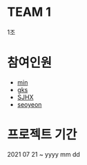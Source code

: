 TEAM 1
====
1조

# 참여인원
- <a href="https://github.com/minusminu" target="_blank">min</a>
- <a href="https://github.com/gksrkgml" target="_blank">gks</a>
- <a href="https://github.com/SJHXjiah" target="_blank">SJHX</a>
- <a href="https://github.com/seoyeonnnnnnnnnn" target="_blank">seoyeon</a>

# 프로젝트 기간
2021 07 21 ~ yyyy mm dd

# 
